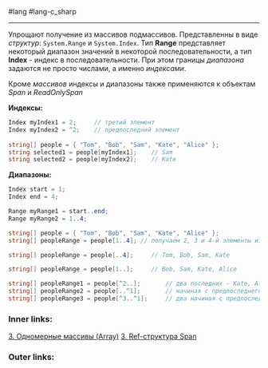 #lang #lang-c_sharp 

---
Упрощают получение из массивов подмассивов. 
Представленны в виде *структур*: `System.Range` и `System.Index`. 
Тип **Range** представляет некоторый диапазон значений в некоторой последовательности, а тип **Index** - индекс в последовательности.
При этом границы *диапазона* задаются не просто числами, а именно *индексами*.

Кроме *массивов* индексы и диапазоны также применяются к объектам *Span* и *ReadOnlySpan*

**Индексы:**

```csharp
Index myIndex1 = 2;     // третий элемент
Index myIndex2 = ^2;    // предпоследний элемент
 
string[] people = { "Tom", "Bob", "Sam", "Kate", "Alice" };
string selected1 = people[myIndex1];    // Sam
string selected2 = people[myIndex2];    // Kate
```

**Диапазоны:**

```csharp
Index start = 1;
Index end = 4;

Range myRange1 = start..end;
Range myRange2 = 1..4;

string[] people = { "Tom", "Bob", "Sam", "Kate", "Alice" };
string[] peopleRange = people[1..4]; // получаем 2, 3 и 4-й элементы из массива (Bob, Sam, Kate)

string[] peopleRange = people[..4];     // Tom, Bob, Sam, Kate

string[] peopleRange = people[1..];     // Bob, Sam, Kate, Alice

string[] peopleRange1 = people[^2..];       // два последних - Kate, Alicee
string[] peopleRange2 = people[..^1];       // начиная с предпоследнего - Tom, Bob, Sam, Kate
string[] peopleRange3 = people[^3..^1];     // два начиная с предпоследнего - Sam, Kate
```

### Inner links:
[3. Одномерные массивы (Array)](1.%20Languages/C-sharp/0.%20Введение/3.%20Коллекции/3.%20Одномерные%20массивы%20(Array).md)
[3. Ref-структура Span](1.%20Languages/C-sharp/0.%20Введение/3.%20Коллекции/3.%20Ref-структура%20Span.md)

### Outer links:


